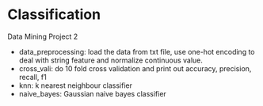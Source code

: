 # Classification
Data Mining Project 2
- data_preprocessing: load the data from txt file, use one-hot encoding to deal with string feature and normalize continuous value. 
- cross_vali: do 10 fold cross validation and print out accuracy, precision, recall, f1
- knn: k nearest neighbour classifier
- naive_bayes: Gaussian naive bayes classifier
